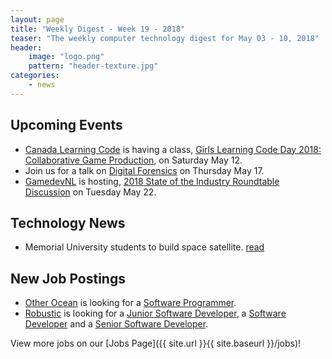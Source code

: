 ```yaml
---
layout: page
title: "Weekly Digest - Week 19 - 2018"
teaser: "The weekly computer technology digest for May 03 - 10, 2018"
header:
    image: "logo.png"
    pattern: "header-texture.jpg"
categories:
    - news
---
```


## Upcoming Events

* [Canada Learning Code][canadacode] is having a class, [Girls Learning Code Day 2018: Collaborative Game Production](https://www.eventbrite.ca/e/girls-learning-code-day-2018-collaborative-game-production-for-ages-8-13-parentguardian-stjohns-registration-44406738751), on Saturday May 12.
* Join us for a talk on [Digital Forensics](https://www.meetup.com/Computer-Technology-Society-of-Newfoundland-and-Labrador/events/250326577/) on Thursday May 17.
* [GamedevNL][gamedevnl] is hosting, [2018 State of the Industry Roundtable Discussion](http://gamedevnl.org/index.php/2018/05/06/may-22-event-2018-state-of-the-industry-roundtable-discussion/) on Tuesday May 22.

## Technology News

* Memorial University students to build space satellite. [read](http://www.cbc.ca/news/canada/newfoundland-labrador/memorial-university-engineering-students-space-satellite-1.4648981)

## New Job Postings

* [Other Ocean][otherocean] is looking for a [Software Programmer](https://ca.indeed.com/job/software-support-specialist-f03a01607371a662).
* [Robustic][robustic] is looking for a [Junior Software Developer](https://ca.indeed.com/job/junior-software-developer-bea5a28132ba2611), a [Software Developer](https://ca.indeed.com/job/software-developer-6acf69822d512ae8) and a [Senior Software Developer](https://ca.indeed.com/job/senior-software-developer-b72938effab39727).

View more jobs on our [Jobs Page]({{ site.url }}{{ site.baseurl }}/jobs)!

[meetup]:https://www.meetup.com/Computer-Technology-Society-of-Newfoundland-and-Labrador/events/rpdzmpyxhbnb/

[blockchainnl]:https://www.facebook.com/blockchainnl/
[canadacode]:https://www.canadalearningcode.ca/chapters/st-johns/
[gamedevnl]:http://gamedevnl.org
[hackinghealth]:https://www.facebook.com/HHStJohnsNL/
[muncompsci]:https://muncompsci.ca/

[atlanticlottery]:http://www.alc.ca/
[averro]:https://averrorobotics.com/
[bluedrop]:http://www.bluedroplearningnetworks.com/
[cahill]:http://www.cahill.ca
[celtx]:https://www.celtx.com
[chummy]:https://chummygames.com
[clockworkfox]:http://clockworkfoxstudios.com
[colab]:https://www.colabsoftware.com/
[compusult]:http://www.compusult.net/
[focus]:http://www.focusfs.com/
[fytics]:http://fytics.com/
[hyperloop]:https://paradigmhyperloop.com/
[infotech]:http://www.infotechsolutions.com/
[inmarsat]:https://www.inmarsat.com/
[integrated]:http://integrated-informatics.com/
[ioa]: http://www.ioass.com/
[johnson]:https://www1.johnson.ca/
[keyassets]:https://www.keyassetsnl.ca/
[kraken]:http://krakenrobotics.com/
[mysa]:https://getmysa.com/
[nalcor]:https://nalcorenergy.com/
[ndev]:https://www.meetup.com/ndevmeetup/
[nlc]:http://www.nlliquor.com/
[nlchi]:https://www.nlchi.nl.ca/
[nsbenergy]:https://www.nsbenergy.com/
[otherocean]:http://www.otherocean.com/
[pal]:https://www.palairlines.ca/
[pangeo]:https://www.pangeosubsea.com/
[peachy]:https://www.peachylife.ca/
[procom]:http://www.gandercanada.com/business-directory/7907/procom-data-services-inc/
[provident]:https://provident10.ca/
[q5]:http://www.q5systems.com/
[quidder]:https://qwidder.com/
[quorum]:http://www.quorumdms.com/
[radient]:http://radient360.com/
[robustic]:http://robustic.ca/
[rsa]:https://www.rsagroup.ca/
[solace]:https://www.solace.ca/
[subc]:http://subcimaging.com/
[triware]:http://triware.ca/
[verafin]:https://verafin.com
[wekaplex]:http://www.wekaplex.com/
[whalecompany]:https://www.heyorca.com/
[wood]:https://www.woodplc.com
[zedit]:http://www.zedit.com/
